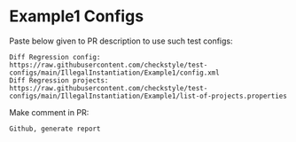 # Example1 Configs
Paste below given to PR description to use such test configs:
```
Diff Regression config: https://raw.githubusercontent.com/checkstyle/test-configs/main/IllegalInstantiation/Example1/config.xml
Diff Regression projects: https://raw.githubusercontent.com/checkstyle/test-configs/main/IllegalInstantiation/Example1/list-of-projects.properties
```
Make comment in PR:
```
Github, generate report
```

